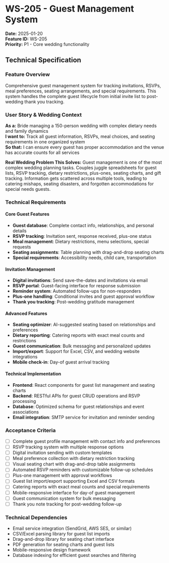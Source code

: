 # WS-205 - Guest Management System

**Date:** 2025-01-20  
**Feature ID:** WS-205  
**Priority:** P1 - Core wedding functionality  

## Technical Specification

### Feature Overview
Comprehensive guest management system for tracking invitations, RSVPs, meal preferences, seating arrangements, and special requirements. This system handles the complete guest lifecycle from initial invite list to post-wedding thank you tracking.

### User Story & Wedding Context
**As a:** Bride managing a 150-person wedding with complex dietary needs and family dynamics  
**I want to:** Track all guest information, RSVPs, meal choices, and seating requirements in one organized system  
**So that:** I can ensure every guest has proper accommodation and the venue has accurate counts for all services  

**Real Wedding Problem This Solves:**
Guest management is one of the most complex wedding planning tasks. Couples juggle spreadsheets for guest lists, RSVP tracking, dietary restrictions, plus-ones, seating charts, and gift tracking. Information gets scattered across multiple tools, leading to catering mishaps, seating disasters, and forgotten accommodations for special needs guests.

### Technical Requirements

#### Core Guest Features
- **Guest database**: Complete contact info, relationships, and personal details
- **RSVP tracking**: Invitation sent, response received, plus-one status
- **Meal management**: Dietary restrictions, menu selections, special requests
- **Seating assignments**: Table planning with drag-and-drop seating charts
- **Special requirements**: Accessibility needs, child care, transportation

#### Invitation Management
- **Digital invitations**: Send save-the-dates and invitations via email
- **RSVP portal**: Guest-facing interface for response submission
- **Reminder system**: Automated follow-ups for non-responders
- **Plus-one handling**: Conditional invites and guest approval workflow
- **Thank you tracking**: Post-wedding gratitude management

#### Advanced Features
- **Seating optimizer**: AI-suggested seating based on relationships and preferences
- **Dietary reporting**: Catering reports with exact meal counts and restrictions
- **Guest communication**: Bulk messaging and personalized updates
- **Import/export**: Support for Excel, CSV, and wedding website integrations
- **Mobile check-in**: Day-of guest arrival tracking

#### Technical Implementation
- **Frontend**: React components for guest list management and seating charts
- **Backend**: RESTful APIs for guest CRUD operations and RSVP processing
- **Database**: Optimized schema for guest relationships and event associations
- **Email integration**: SMTP service for invitation and reminder sending

### Acceptance Criteria
- [ ] Complete guest profile management with contact info and preferences
- [ ] RSVP tracking system with multiple response options
- [ ] Digital invitation sending with custom templates
- [ ] Meal preference collection with dietary restriction tracking
- [ ] Visual seating chart with drag-and-drop table assignments
- [ ] Automated RSVP reminders with customizable follow-up schedules
- [ ] Plus-one management with approval workflows
- [ ] Guest list import/export supporting Excel and CSV formats
- [ ] Catering reports with exact meal counts and special requirements
- [ ] Mobile-responsive interface for day-of guest management
- [ ] Guest communication system for bulk messaging
- [ ] Thank you note tracking for post-wedding follow-up

### Technical Dependencies
- Email service integration (SendGrid, AWS SES, or similar)
- CSV/Excel parsing library for guest list imports
- Drag-and-drop library for seating chart interface
- PDF generation for seating charts and guest lists
- Mobile-responsive design framework
- Database indexing for efficient guest searches and filtering